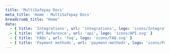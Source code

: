 ```yaml
---
title: 'MultiSafepay Docs'
meta_title: 'Home - MultiSafepay Docs'
breadcrumb_title: "Home"
data:
  - { title: 'Integrations', url: 'integrations', logo: 'icons/Integrations.svg' }
  - { title: 'API Reference', url: 'api', logo: 'icons/API.svg' }
  - { title: 'FAQs', url: 'faq', logo: 'icons/FAQ.svg' }
  - { title: 'Payment methods', url: 'payment-methods', logo: 'icons/Payment_methods.svg' }
---
```

